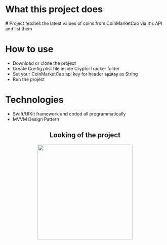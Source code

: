 <h1>What this project does</h1>
<b>#</b> Project fetches the latest values of coins from CoinMarketCap via it's API and list them 


<h1>How to use</h1>
<div>
  <ul>
    <li>Download or clone the project</li>
    <li>Create Config.plist file inside Crypto-Tracker folder</li>
    <li>Set your CoinMarketCap api key for header <b><code>apiKey</code></b> as String</li>
    <li>Run the project</li>
  </ul> 
</div>
<h1>Technologies</h1>
<ul>
   <li> Swift/UIKit framework and coded all programmatically</li>
  <li> MVVM Design Pattern</li>
  </ul>
<div align="center"> 
<h2>Looking of the project</h2>


  <img src="https://github.com/malicelebii/Crypto-Tracker/assets/44670988/93a0b5c5-3786-4218-b90b-66f944c6661e" width="300"/>
</div>
